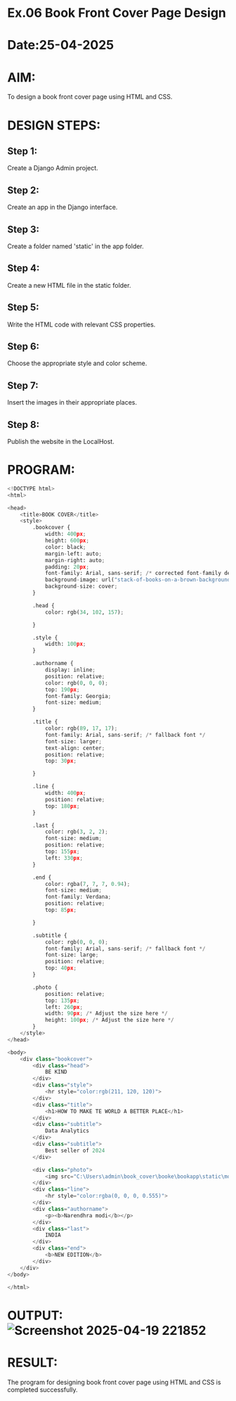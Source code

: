 # Ex.06 Book Front Cover Page Design
# Date:25-04-2025
# AIM:
To design a book front cover page using HTML and CSS.

# DESIGN STEPS:
## Step 1:
Create a Django Admin project.

## Step 2:
Create an app in the Django interface.

## Step 3:
Create a folder named 'static' in the app folder.

## Step 4:
Create a new HTML file in the static folder.

## Step 5:
Write the HTML code with relevant CSS properties.

## Step 6:
Choose the appropriate style and color scheme.

## Step 7:
Insert the images in their appropriate places.

## Step 8:
Publish the website in the LocalHost.

# PROGRAM:
```python
<!DOCTYPE html>
<html>

<head>
    <title>BOOK COVER</title>
    <style>
        .bookcover {
            width: 400px;
            height: 600px;
            color: black;
            margin-left: auto;
            margin-right: auto;
            padding: 20px;
            font-family: Arial, sans-serif; /* corrected font-family declaration */
            background-image: url("stack-of-books-on-a-brown-background-concept-for-world-book-day-photo.jpg");
            background-size: cover;
        }

        .head {
            color: rgb(34, 102, 157);

        }

        .style {
            width: 100px;
        }

        .authorname {
            display: inline;
            position: relative;
            color: rgb(0, 0, 0);
            top: 190px;
            font-family: Georgia;
            font-size: medium;
        }

        .title {
            color: rgb(89, 17, 17);
            font-family: Arial, sans-serif; /* fallback font */
            font-size: larger;
            text-align: center;
            position: relative;
            top: 30px;

        }

        .line {
            width: 400px;
            position: relative;
            top: 180px;
        }

        .last {
            color: rgb(3, 2, 2);
            font-size: medium;
            position: relative;
            top: 155px;
            left: 330px;
        }

        .end {
            color: rgba(7, 7, 7, 0.94);
            font-size: medium;
            font-family: Verdana;
            position: relative;
            top: 85px;

        }

        .subtitle {
            color: rgb(0, 0, 0);
            font-family: Arial, sans-serif; /* fallback font */
            font-size: large;
            position: relative;
            top: 40px;
        }

        .photo {
            position: relative;
            top: 135px;
            left: 260px;
            width: 90px; /* Adjust the size here */
            height: 100px; /* Adjust the size here */
        }
    </style>
</head>

<body>
    <div class="bookcover">
        <div class="head">
            BE KIND
        </div>
        <div class="style">
            <hr style="color:rgb(211, 120, 120)">
        </div>
        <div class="title">
            <h1>HOW TO MAKE TE WORLD A BETTER PLACE</h1>
        </div>
        <div class="subtitle">
            Data Analytics
        </div>
        <div class="subtitle">
            Best seller of 2024
        </div>

        <div class="photo">
            <img src="C:\Users\admin\book_cover\booke\bookapp\static\modi-1.webp" width="120" height="130">
        </div>
        <div class="line">
            <hr style="color:rgba(0, 0, 0, 0.555)">
        </div>
        <div class="authorname">
            <p><b>Narendhra modi</b></p>
        </div>
        <div class="last">
            INDIA
        </div>
        <div class="end">
            <b>NEW EDITION</b>
        </div>
    </div>
</body>

</html>
```
# OUTPUT:![Screenshot 2025-04-19 221852](https://github.com/user-attachments/assets/6d45c412-d090-4053-bdd5-62d588910cc0)

# RESULT:
The program for designing book front cover page using HTML and CSS is completed successfully.
